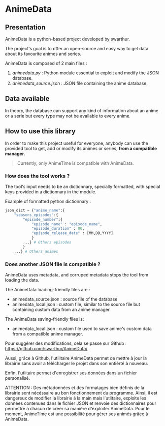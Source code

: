 # AnimeData

## Presentation

AnimeData is a python-based project developed by swarthur.

The project's goal is to offer an open-source and easy way to get data about its favourite animes and series.

AnimeData is composed of 2 main files :

1. *animedata.py* : Python module essential to exploit and modify the JSON database.
2. *animedata_source.json* : JSON file containing the anime database.

## Data available

In theory, the database can support any kind of information about an anime or a serie but every type may not be available to every anime.

## How to use this library

In order to make this project useful for everyone, anybody can use the provided tool to get, add or modify its animes or series, **from a compatible manager**.
> Currently, only AnimeTime is compatible with AnimeData.

### How does the tool works ?

The tool's input needs to be an dictionnary, specially formatted, with special keys provided in a dictionnary in the module.

Example of formatted python dictionnary :

```py
json_dict = {"anime_name":{
    "seasons_episodes":{
        "episode_number":{
            "episode_name" : "episode_name",
            "episode_duration" : 00,
            "episode_release_date" : [MM,DD,YYYY]
            }
        ...} # Others episodes
        }
    ...} # Others animes 
```

### Does another JSON file is compatible ?

AnimeData uses metadata, and corruped metadata stops the tool from loading the data.

The AnimeData loading-friendly files are :

* animedata_source.json : source file of the database
* animedata_local.json : custom file, similar to the source file but containing custom data from an anime manager.

The AnimeData saving-friendly files is:

* animedata_local.json : custom file used to save anime's custom data from a compatible anime manager.



Pour suggérer des modifications, cela se passe sur Github : <https://github.com/swarthur/AnimeData/>

Aussi, grâce à Github, l'utilitaire AnimeData permet de mettre à jour la librairie sans avoir a télécharger le projet dans son entièrté à nouveau.

Enfin, l'utlitaire permet d'enregistrer ses données dans un fichier personalisé.

ATTENTION : Des métadonnées et des formatages bien définis de la librairie sont nécéssaire au bon fonctionnement du programme. Ainsi, il est dangereux de modifier la librairie à la main mais l'utlitaire, exploite les données contenues dans le fichier JSON et renvoie des dictionnaires pour permettre a chacun de créer sa manière d'exploiter AnimeData. Pour  le moment, AnimeTime est une possibilité pour gérer ses animés grâce à AnimeData.
